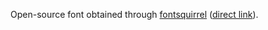 Open-source font obtained through [fontsquirrel](https://www.fontsquirrel.com/fonts/list/classification/monospaced) ([direct link](https://www.fontsquirrel.com/fonts/source-code-pro)).
